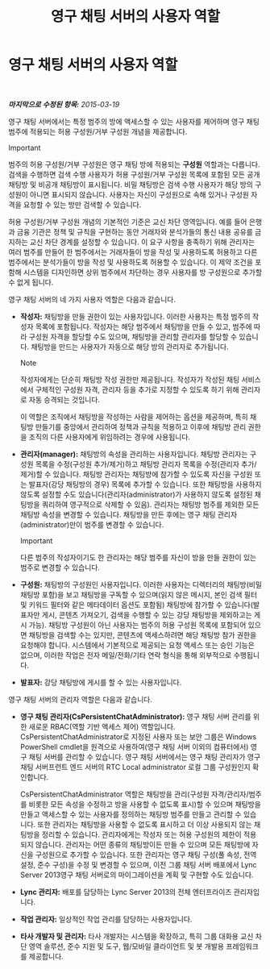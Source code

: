 ﻿---
title: 영구 채팅 서버의 사용자 역할
TOCTitle: 영구 채팅 서버의 사용자 역할
ms:assetid: 343a0563-9ca5-4ad0-b4f3-a72f1d7f1a81
ms:mtpsurl: https://technet.microsoft.com/ko-kr/library/JJ676774(v=OCS.15)
ms:contentKeyID: 49885721
ms.date: 08/10/2015
mtps_version: v=OCS.15
ms.translationtype: HT
---

# 영구 채팅 서버의 사용자 역할

 

_**마지막으로 수정된 항목:** 2015-03-19_

영구 채팅 서버에서는 특정 범주의 방에 액세스할 수 있는 사용자를 제어하며 영구 채팅 범주에 적용되는 허용 구성원/거부 구성원 개념을 제공합니다.


> [!IMPORTANT]
> 범주의 허용 구성원/거부 구성원은 영구 채팅 방에 적용되는 <STRONG>구성원</STRONG> 역할과는 다릅니다.<BR>검색을 수행하면 검색 수행 사용자가 허용 구성원/거부 구성원 목록에 포함된 모든 공개 채팅방 및 비공개 채팅방이 표시됩니다. 비밀 채팅방은 검색 수행 사용자가 해당 방의 구성원이 아니면 표시되지 않습니다. 사용자는 자신이 구성원으로 속해 있거나 구성원 자격을 요청할 수 있는 방만 검색할 수 있습니다.



허용 구성원/거부 구성원 개념의 기본적인 기준은 교신 차단 영역입니다. 예를 들어 은행과 금융 기관은 정책 및 규칙을 구현하는 동안 거래자와 분석가들의 통신 내용 공유를 금지하는 교신 차단 경계를 설정할 수 있습니다. 이 요구 사항을 충족하기 위해 관리자는 여러 범주를 만들어 한 범주에서는 거래자들이 방을 작성 및 사용하도록 허용하고 다른 범주에서는 분석가들이 방을 작성 및 사용하도록 허용할 수 있습니다. 이 제약 조건을 포함해 시스템을 디자인하면 상위 범주에서 차단하는 경우 사용자를 방 구성원으로 추가할 수 없게 됩니다.

영구 채팅 서버의 네 가지 사용자 역할은 다음과 같습니다.

  - **작성자:** 채팅방을 만들 권한이 있는 사용자입니다. 이러한 사용자는 특정 범주의 작성자 목록에 포함됩니다. 작성자는 해당 범주에서 채팅방을 만들 수 있고, 범주에 따라 구성원 자격을 할당할 수도 있으며, 채팅방을 관리할 관리자를 할당할 수 있습니다. 채팅방을 만드는 사용자가 자동으로 해당 방의 관리자로 추가됩니다.
    

    > [!NOTE]
    > 작성자에게는 단순히 채팅방 작성 권한만 제공됩니다. 작성자가 작성된 채팅 서비스에서 구체적인 구성원 자격, 관리자 등을 추가로 지정할 수 있도록 하기 위해 관리자로 자동 승격되는 것입니다.

    
    이 역할은 조직에서 채팅방을 작성하는 사람을 제어하는 옵션을 제공하며, 특히 채팅방 만들기를 중앙에서 관리하여 정책과 규칙을 적용하고 이후에 채팅방 관리 권한을 조직의 다른 사용자에게 위임하려는 경우에 사용됩니다.

  - **관리자(manager):** 채팅방의 속성을 관리하는 사용자입니다. 채팅방 관리자는 구성원 목록을 수정(구성원 추가/제거)하고 채팅방 관리자 목록을 수정(관리자 추가/제거)할 수 있습니다. 채팅방 관리자는 채팅방에 참가할 수 있도록 자신을 구성원 또는 발표자(강당 채팅방의 경우) 목록에 추가할 수 있습니다. 또한 채팅방을 사용하지 않도록 설정할 수도 있습니다(관리자(administrator)가 사용하지 않도록 설정된 채팅방을 쿼리하여 영구적으로 삭제할 수 있음). 관리자는 채팅방 범주를 제외한 모든 채팅방 속성을 변경할 수 있습니다. 채팅방을 만든 후에는 영구 채팅 관리자(administrator)만이 범주를 변경할 수 있습니다.
    

    > [!IMPORTANT]
    > 다른 범주의 작성자이기도 한 관리자는 해당 범주를 자신이 방을 만들 권한이 있는 범주로 변경할 수 있습니다.



  - **구성원:** 채팅방의 구성원인 사용자입니다. 이러한 사용자는 디렉터리의 채팅방(비밀 채팅방 포함)을 보고 채팅방을 구독할 수 있으며(읽지 않은 메시지, 본인 검색 필터 및 키워드 필터와 같은 메타데이터 옵션도 포함됨) 채팅방에 참가할 수 있습니다(발표자만 게시, 콘텐츠 가져오기, 검색을 수행할 수 있는 강당 채팅방을 제외하고는 게시 가능). 채팅방 구성원이 아닌 사용자는 범주의 허용 구성원 목록에 포함되어 있으면 채팅방을 검색할 수는 있지만, 콘텐츠에 액세스하려면 해당 채팅방 참가 권한을 요청해야 합니다. 시스템에서 기본적으로 제공되는 요청 액세스 또는 승인 기능은 없으며, 이러한 작업은 전자 메일/전화/기타 연락 형식을 통해 외부적으로 수행됩니다.

  - **발표자:** 강당 채팅방에 게시를 할 수 있는 사용자입니다.

영구 채팅 서버의 관리자 역할은 다음과 같습니다.

  - **영구 채팅 관리자(CsPersistentChatAdministrator):** 영구 채팅 서버 관리를 위한 새로운 RBAC(역할 기반 액세스 제어) 역할입니다. CsPersistentChatAdministrator로 지정된 사용자 또는 보안 그룹은 Windows PowerShell cmdlet을 원격으로 사용하여(영구 채팅 서버 이외의 컴퓨터에서) 영구 채팅 서버를 관리할 수 있습니다. 영구 채팅 서버에서는 영구 채팅 관리자가 영구 채팅 서버프런트 엔드 서버의 RTC Local administrator 로컬 그룹 구성원인지 확인합니다.
    
    CsPersistentChatAdministrator 역할은 채팅방을 관리(구성원 자격/관리자/범주를 비롯한 모든 속성을 수정하고 방을 사용할 수 없도록 표시)할 수 있으며 채팅방을 만들고 액세스할 수 있는 사용자를 정의하는 채팅방 범주를 만들고 관리할 수 있습니다. 또한 관리자는 채팅방을 사용할 수 없도록 표시하고 더 이상 사용되지 않는 채팅방을 정리할 수 있습니다. 관리자에게는 작성자 또는 허용 구성원의 제한이 적용되지 않습니다. 관리자는 어떤 종류의 채팅방이든 만들 수 있으며 모든 채팅방에 자신을 구성원으로 추가할 수 있습니다. 또한 관리자는 영구 채팅 구성(풀 속성, 전역 설정, 준수 구성)을 수정 및 변경할 수 있으며, 이전 그룹 채팅 서버 배포에서 Lync Server 2013영구 채팅 서버로의 마이그레이션을 계획 및 구현할 수도 있습니다.

  - **Lync 관리자:** 배포를 담당하는 Lync Server 2013의 전체 엔터프라이즈 관리자입니다.

  - **작업 관리자:** 일상적인 작업 관리를 담당하는 사용자입니다.

  - **타사 개발자 및 관리자:** 타사 개발자는 시스템을 확장하고, 특히 그룹 대화용 교신 차단 영역 솔루션, 준수 지원 및 도구, 웹/모바일 클라이언트 및 봇 개발용 프레임워크를 제공합니다.

